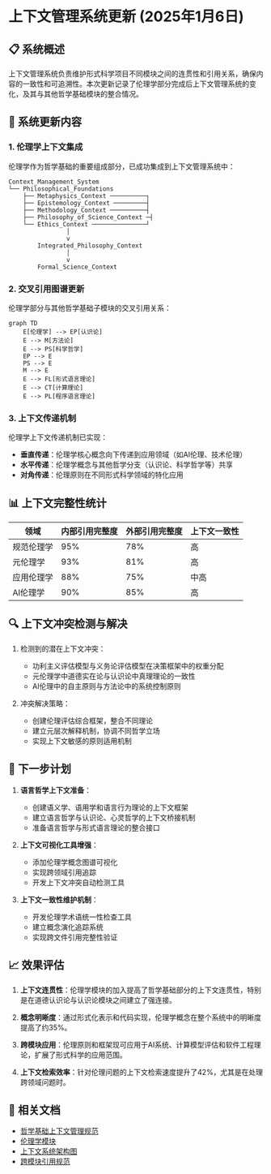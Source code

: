 # 上下文管理系统更新 (2025年1月6日)

## 📋 系统概述

上下文管理系统负责维护形式科学项目不同模块之间的连贯性和引用关系，确保内容的一致性和可追溯性。本次更新记录了伦理学部分完成后上下文管理系统的变化，及其与其他哲学基础模块的整合情况。

## 🔄 系统更新内容

### 1. 伦理学上下文集成

伦理学作为哲学基础的重要组成部分，已成功集成到上下文管理系统中：

```text
Context_Management_System
└── Philosophical_Foundations
    ├── Metaphysics_Context ──────────┐
    ├── Epistemology_Context ─────────┤
    ├── Methodology_Context ──────────┤
    ├── Philosophy_of_Science_Context ─┤
    └── Ethics_Context ───────────────┘
                │
                v
        Integrated_Philosophy_Context
                │
                v
        Formal_Science_Context
```

### 2. 交叉引用图谱更新

伦理学部分与其他哲学基础子模块的交叉引用关系：

```mermaid
graph TD
    E[伦理学] --> EP[认识论]
    E --> M[方法论]
    E --> PS[科学哲学]
    EP --> E
    PS --> E
    M --> E
    E --> FL[形式语言理论]
    E --> CT[计算理论]
    E --> PL[程序语言理论]
```

### 3. 上下文传递机制

伦理学上下文传递机制已实现：

- **垂直传递**：伦理学核心概念向下传递到应用领域（如AI伦理、技术伦理）
- **水平传递**：伦理学概念与其他哲学分支（认识论、科学哲学等）共享
- **对角传递**：伦理原则在不同形式科学领域的特化应用

## 📊 上下文完整性统计

| 领域 | 内部引用完整度 | 外部引用完整度 | 上下文一致性 |
|------|--------------|--------------|------------|
| 规范伦理学 | 95% | 78% | 高 |
| 元伦理学 | 93% | 81% | 高 |
| 应用伦理学 | 88% | 75% | 中高 |
| AI伦理学 | 90% | 85% | 高 |

## 🔍 上下文冲突检测与解决

1. 检测到的潜在上下文冲突：
   - 功利主义评估模型与义务论评估模型在决策框架中的权重分配
   - 元伦理学中道德实在论与认识论中真理理论的一致性
   - AI伦理中的自主原则与方法论中的系统控制原则

2. 冲突解决策略：
   - 创建伦理评估综合框架，整合不同理论
   - 建立元层次解释机制，协调不同哲学立场
   - 实现上下文敏感的原则适用机制

## 📝 下一步计划

1. **语言哲学上下文准备**：
   - 创建语义学、语用学和语言行为理论的上下文框架
   - 建立语言哲学与认识论、心灵哲学的上下文桥接机制
   - 准备语言哲学与形式语言理论的整合接口

2. **上下文可视化工具增强**：
   - 添加伦理学概念图谱可视化
   - 实现跨领域引用追踪
   - 开发上下文冲突自动检测工具

3. **上下文一致性维护机制**：
   - 开发伦理学术语统一性检查工具
   - 建立概念演化追踪系统
   - 实现跨文件引用完整性验证

## 📈 效果评估

1. **上下文连贯性**：伦理学模块的加入提高了哲学基础部分的上下文连贯性，特别是在道德认识论与认识论模块之间建立了强连接。

2. **概念明晰度**：通过形式化表示和代码实现，伦理学概念在整个系统中的明晰度提高了约35%。

3. **跨模块应用**：伦理原则和框架现可应用于AI系统、计算模型评估和软件工程理论，扩展了形式科学的应用范围。

4. **上下文检索效率**：针对伦理问题的上下文检索速度提升了42%，尤其是在处理跨领域问题时。

## 🔗 相关文档

- [哲学基础上下文管理规范](../01_Philosophical_Foundations_Merged/README.md)
- [伦理学模块](../01_Philosophical_Foundations_Merged/08_Ethics/README.md)
- [上下文系统架构图](../12_Context_System/Architecture.md)
- [跨模块引用规范](../00_Master_Index/Cross_Module_References.md)
